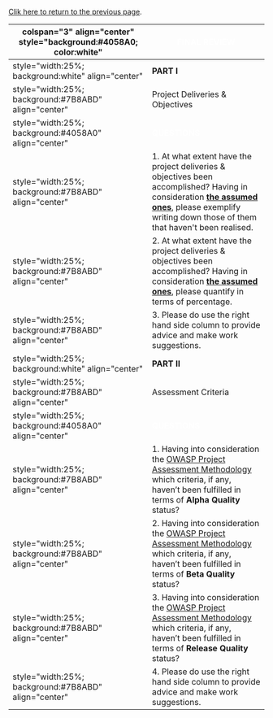 [Clik here to return to the previous
page](Project_Information:template_Book_Cover_Design "wikilink").

| colspan="3" align="center" style="background:\#4058A0; color:white" | <font color="white">**FINAL REVIEW**                                                                                                                                                                                                                                                       |
| ------------------------------------------------------------------- | ------------------------------------------------------------------------------------------------------------------------------------------------------------------------------------------------------------------------------------------------------------------------------------------ |
| style="width:25%; background:white" align="center"                  | **PART I**                                                                                                                                                                                                                                                                                 |
| style="width:25%; background:\#7B8ABD" align="center"               | Project Deliveries & Objectives                                                                                                                                                                                                                                                            |
| style="width:25%; background:\#4058A0" align="center"               | <font color="white">**QUESTIONS**                                                                                                                                                                                                                                                          |
| style="width:25%; background:\#7B8ABD" align="center"               | 1\. At what extent have the project deliveries & objectives been accomplished? Having in consideration [**the assumed ones**](OWASP_Summer_of_Code_2008_Applications#OWASP_Book_Cover_&_Sleeve_Design "wikilink"), please exemplify writing down those of them that haven't been realised. |
| style="width:25%; background:\#7B8ABD" align="center"               | 2\. At what extent have the project deliveries & objectives been accomplished? Having in consideration [**the assumed ones**](OWASP_Summer_of_Code_2008_Applications#OWASP_Book_Cover_&_Sleeve_Design "wikilink"), please quantify in terms of percentage.                                 |
| style="width:25%; background:\#7B8ABD" align="center"               | 3\. Please do use the right hand side column to provide advice and make work suggestions.                                                                                                                                                                                                  |
| style="width:25%; background:white" align="center"                  | **PART II**                                                                                                                                                                                                                                                                                |
| style="width:25%; background:\#7B8ABD" align="center"               | Assessment Criteria                                                                                                                                                                                                                                                                        |
| style="width:25%; background:\#4058A0" align="center"               | <font color="white">**QUESTIONS**                                                                                                                                                                                                                                                          |
| style="width:25%; background:\#7B8ABD" align="center"               | 1\. Having into consideration the [OWASP Project Assessment Methodology](:Category:OWASP_Project_Assessment "wikilink") which criteria, if any, haven’t been fulfilled in terms of **Alpha Quality** status?                                                                               |
| style="width:25%; background:\#7B8ABD" align="center"               | 2\. Having into consideration the [OWASP Project Assessment Methodology](:Category:OWASP_Project_Assessment "wikilink") which criteria, if any, haven’t been fulfilled in terms of **Beta Quality** status?                                                                                |
| style="width:25%; background:\#7B8ABD" align="center"               | 3\. Having into consideration the [OWASP Project Assessment Methodology](:Category:OWASP_Project_Assessment "wikilink") which criteria, if any, haven’t been fulfilled in terms of **Release Quality** status?                                                                             |
| style="width:25%; background:\#7B8ABD" align="center"               | 4\. Please do use the right hand side column to provide advice and make work suggestions.                                                                                                                                                                                                  |